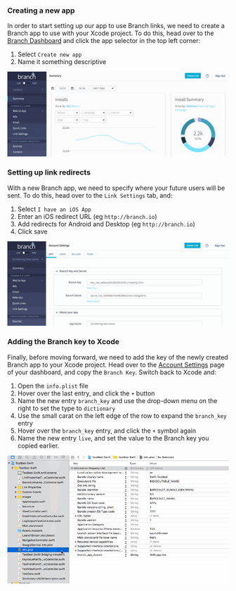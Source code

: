### Creating a new app

In order to start setting up our app to use Branch links, we need to create a Branch app to use with your Xcode project. To do this, head over to the [Branch Dashboard](http://dashboard.branch.io/) and click the app selector in the top left corner:

1. Select `Create new app`
1. Name it something descriptive

  ![image](/dash_app.gif)


### Setting up link redirects

With a new Branch app, we need to specify where your future users will be sent. To do this, head over to the `Link Settings` tab, and:

 1. Select `I have an iOS App`
 1. Enter an iOS redirect URL (eg `http://branch.io`)
 1. Add redirects for Android and Desktop (eg `http://branch.io`)
 1. Click save

  ![image](/dash_redirect.gif)

### Adding the Branch key to Xcode

Finally, before moving forward, we need to add the key of the newly created Branch app to your Xcode project. Head over to the [Account Settings](https://dashboard.branch.io/account-settings/app) page of your dashboard, and copy the `Branch Key`. Switch back to Xcode and:

1. Open the `info.plist` file
1. Hover over the last entry, and click the `+` button
1. Name the new entry `branch_key` and use the drop-down menu on the right to set the type to `dictionary`
1. Use the small carat on the left edge of the row to expand the `branch_key` entry
1. Hover over the `branch_key` entry, and click the `+` symbol again
1. Name the new entry `live`, and set the value to the Branch key you copied earlier.

  ![image](/add_key.gif)
